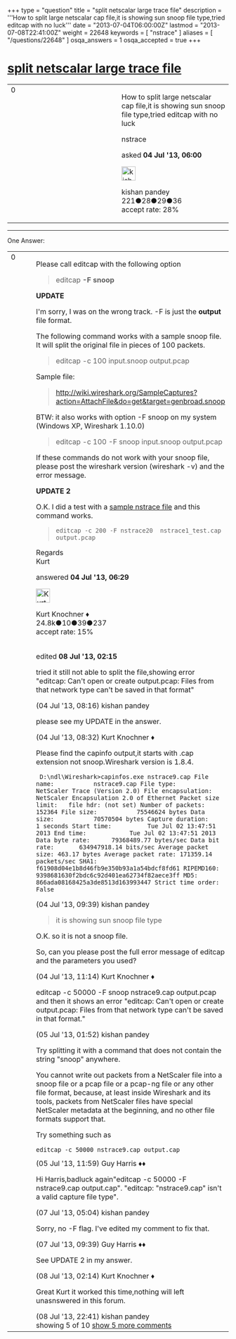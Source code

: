 +++
type = "question"
title = "split netscalar large trace file"
description = '''How to split large netscalar cap file,it is showing sun snoop file type,tried editcap with no luck'''
date = "2013-07-04T06:00:00Z"
lastmod = "2013-07-08T22:41:00Z"
weight = 22648
keywords = [ "nstrace" ]
aliases = [ "/questions/22648" ]
osqa_answers = 1
osqa_accepted = true
+++

<div class="headNormal">

# [split netscalar large trace file](/questions/22648/split-netscalar-large-trace-file)

</div>

<div id="main-body">

<div id="askform">

<table id="question-table" style="width:100%;"><colgroup><col style="width: 50%" /><col style="width: 50%" /></colgroup><tbody><tr class="odd"><td style="width: 30px; vertical-align: top"><div class="vote-buttons"><span id="post-22648-upvote" class="ajax-command post-vote up" rel="nofollow" title="I like this post (click again to cancel)"> </span><div id="post-22648-score" class="post-score" title="current number of votes">0</div><span id="post-22648-downvote" class="ajax-command post-vote down" rel="nofollow" title="I dont like this post (click again to cancel)"> </span> <span id="favorite-mark" class="ajax-command favorite-mark" rel="nofollow" title="mark/unmark this question as favorite (click again to cancel)"> </span><div id="favorite-count" class="favorite-count"></div></div></td><td><div id="item-right"><div class="question-body"><p>How to split large netscalar cap file,it is showing sun snoop file type,tried editcap with no luck</p></div><div id="question-tags" class="tags-container tags"><span class="post-tag tag-link-nstrace" rel="tag" title="see questions tagged &#39;nstrace&#39;">nstrace</span></div><div id="question-controls" class="post-controls"></div><div class="post-update-info-container"><div class="post-update-info post-update-info-user"><p>asked <strong>04 Jul '13, 06:00</strong></p><img src="https://secure.gravatar.com/avatar/6f9cdab5081b4272d1abf703a2689372?s=32&amp;d=identicon&amp;r=g" class="gravatar" width="32" height="32" alt="kishan%20pandey&#39;s gravatar image" /><p><span>kishan pandey</span><br />
<span class="score" title="221 reputation points">221</span><span title="28 badges"><span class="badge1">●</span><span class="badgecount">28</span></span><span title="29 badges"><span class="silver">●</span><span class="badgecount">29</span></span><span title="36 badges"><span class="bronze">●</span><span class="badgecount">36</span></span><br />
<span class="accept_rate" title="Rate of the user&#39;s accepted answers">accept rate:</span> <span title="kishan pandey has 2 accepted answers">28%</span></p></div></div><div id="comments-container-22648" class="comments-container"></div><div id="comment-tools-22648" class="comment-tools"></div><div class="clear"></div><div id="comment-22648-form-container" class="comment-form-container"></div><div class="clear"></div></div></td></tr></tbody></table>

------------------------------------------------------------------------

<div class="tabBar">

<span id="sort-top"></span>

<div class="headQuestions">

One Answer:

</div>

</div>

<span id="22650"></span>

<div id="answer-container-22650" class="answer accepted-answer">

<table style="width:100%;"><colgroup><col style="width: 50%" /><col style="width: 50%" /></colgroup><tbody><tr class="odd"><td style="width: 30px; vertical-align: top"><div class="vote-buttons"><span id="post-22650-upvote" class="ajax-command post-vote up" rel="nofollow" title="I like this post (click again to cancel)"> </span><div id="post-22650-score" class="post-score" title="current number of votes">0</div><span id="post-22650-downvote" class="ajax-command post-vote down" rel="nofollow" title="I dont like this post (click again to cancel)"> </span> <span class="accept-answer on" rel="nofollow" title="kishan pandey has selected this answer as the correct answer"> </span></div></td><td><div class="item-right"><div class="answer-body"><p>Please call editcap with the following option</p><blockquote><p>editcap <strong>-F snoop</strong></p></blockquote><p><strong>UPDATE</strong></p><p>I'm sorry, I was on the wrong track. -F is just the <strong>output</strong> file format.</p><p>The following command works with a sample snoop file. It will split the original file in pieces of 100 packets.</p><blockquote><p>editcap -c 100 input.snoop output.pcap</p></blockquote><p>Sample file:</p><blockquote><p><a href="http://wiki.wireshark.org/SampleCaptures?action=AttachFile&amp;do=get&amp;target=genbroad.snoop">http://wiki.wireshark.org/SampleCaptures?action=AttachFile&amp;do=get&amp;target=genbroad.snoop</a></p></blockquote><p>BTW: it also works with option -F snoop on my system (Windows XP, Wireshark 1.10.0)</p><blockquote><p>editcap -c 100 -F snoop input.snoop output.pcap</p></blockquote><p>If these commands do not work with your snoop file, please post the wireshark version (wireshark -v) and the error message.</p><p><strong>UPDATE 2</strong></p><p>O.K. I did a test with a <a href="https://bugs.wireshark.org/bugzilla/attachment.cgi?id=8051">sample nstrace file</a> and this command works.</p><blockquote><p><code>editcap -c 200 -F nstrace20  nstrace1_test.cap output.pcap</code><br />
</p></blockquote><p>Regards<br />
Kurt</p></div><div class="answer-controls post-controls"></div><div class="post-update-info-container"><div class="post-update-info post-update-info-user"><p>answered <strong>04 Jul '13, 06:29</strong></p><img src="https://secure.gravatar.com/avatar/23b7bf5b13bc2c98b2e8aa9869ca5d75?s=32&amp;d=identicon&amp;r=g" class="gravatar" width="32" height="32" alt="Kurt%20Knochner&#39;s gravatar image" /><p><span>Kurt Knochner ♦</span><br />
<span class="score" title="24767 reputation points"><span>24.8k</span></span><span title="10 badges"><span class="badge1">●</span><span class="badgecount">10</span></span><span title="39 badges"><span class="silver">●</span><span class="badgecount">39</span></span><span title="237 badges"><span class="bronze">●</span><span class="badgecount">237</span></span><br />
<span class="accept_rate" title="Rate of the user&#39;s accepted answers">accept rate:</span> <span title="Kurt Knochner has 344 accepted answers">15%</span> </br></br></p></div><div class="post-update-info post-update-info-edited"><p><span> edited <strong>08 Jul '13, 02:15</strong> </span></p></div></div><div id="comments-container-22650" class="comments-container"><span id="22660"></span><div id="comment-22660" class="comment"><div id="post-22660-score" class="comment-score"></div><div class="comment-text"><p>tried it still not able to split the file,showing error "editcap: Can't open or create output.pcap: Files from that network type can't be saved in that format"</p></div><div id="comment-22660-info" class="comment-info"><span class="comment-age">(04 Jul '13, 08:16)</span> <span class="comment-user userinfo">kishan pandey</span></div></div><span id="22661"></span><div id="comment-22661" class="comment"><div id="post-22661-score" class="comment-score"></div><div class="comment-text"><p>please see my UPDATE in the answer.</p></div><div id="comment-22661-info" class="comment-info"><span class="comment-age">(04 Jul '13, 08:32)</span> <span class="comment-user userinfo">Kurt Knochner ♦</span></div></div><span id="22663"></span><div id="comment-22663" class="comment"><div id="post-22663-score" class="comment-score"></div><div class="comment-text"><p>Please find the capinfo output,it starts with .cap extension not snoop.Wireshark version is 1.8.4.</p><p><code> D:\ndl\Wireshark&gt;capinfos.exe nstrace9.cap File name:           nstrace9.cap File type:           NetScaler Trace (Version 2.0) File encapsulation:  NetScaler Encapsulation 2.0 of Ethernet Packet size limit:   file hdr: (not set) Number of packets:   152364 File size:           75546624 bytes Data size:           70570504 bytes Capture duration:    1 seconds Start time:          Tue Jul 02 13:47:51 2013 End time:            Tue Jul 02 13:47:51 2013 Data byte rate:      79368489.77 bytes/sec Data bit rate:       634947918.14 bits/sec Average packet size: 463.17 bytes Average packet rate: 171359.14 packets/sec SHA1:                f61908d04e1b8d46fb9e350b93a1a54bdcf8fd61 RIPEMD160:           9398681630f2bdc6c92d401ea62734f82aece3ff MD5:                 866ada08168425a3de8513d163993447 Strict time order:   False</code></p></div><div id="comment-22663-info" class="comment-info"><span class="comment-age">(04 Jul '13, 09:39)</span> <span class="comment-user userinfo">kishan pandey</span></div></div><span id="22666"></span><div id="comment-22666" class="comment"><div id="post-22666-score" class="comment-score"></div><div class="comment-text"><blockquote><p>it is showing sun snoop file type</p></blockquote><p>O.K. so it is not a snoop file.</p><p>So, can you please post the full error message of editcap and the parameters you used?</p></div><div id="comment-22666-info" class="comment-info"><span class="comment-age">(04 Jul '13, 11:14)</span> <span class="comment-user userinfo">Kurt Knochner ♦</span></div></div><span id="22686"></span><div id="comment-22686" class="comment"><div id="post-22686-score" class="comment-score"></div><div class="comment-text"><p>editcap -c 50000 -F snoop nstrace9.cap output.pcap and then it shows an error "editcap: Can't open or create output.pcap: Files from that network type can't be saved in that format."</p></div><div id="comment-22686-info" class="comment-info"><span class="comment-age">(05 Jul '13, 01:52)</span> <span class="comment-user userinfo">kishan pandey</span></div></div><span id="22693"></span><div id="comment-22693" class="comment not_top_scorer"><div id="post-22693-score" class="comment-score"></div><div class="comment-text"><p>Try splitting it with a command that does not contain the string "snoop" anywhere.</p><p>You cannot write out packets from a NetScaler file into a snoop file or a pcap file or a pcap-ng file or any other file format, because, at least inside Wireshark and its tools, packets from NetScaler files have special NetScaler metadata at the beginning, and no other file formats support that.</p><p>Try something such as</p><pre><code>editcap -c 50000 nstrace9.cap output.cap</code></pre></div><div id="comment-22693-info" class="comment-info"><span class="comment-age">(05 Jul '13, 11:59)</span> <span class="comment-user userinfo">Guy Harris ♦♦</span></div></div><span id="22701"></span><div id="comment-22701" class="comment not_top_scorer"><div id="post-22701-score" class="comment-score"></div><div class="comment-text"><p>Hi Harris,badluck again"editcap -c 50000 -F nstrace9.cap output.cap". "editcap: "nstrace9.cap" isn't a valid capture file type".</p></div><div id="comment-22701-info" class="comment-info"><span class="comment-age">(07 Jul '13, 05:04)</span> <span class="comment-user userinfo">kishan pandey</span></div></div><span id="22702"></span><div id="comment-22702" class="comment not_top_scorer"><div id="post-22702-score" class="comment-score"></div><div class="comment-text"><p>Sorry, no -F flag. I've edited my comment to fix that.</p></div><div id="comment-22702-info" class="comment-info"><span class="comment-age">(07 Jul '13, 09:39)</span> <span class="comment-user userinfo">Guy Harris ♦♦</span></div></div><span id="22713"></span><div id="comment-22713" class="comment not_top_scorer"><div id="post-22713-score" class="comment-score"></div><div class="comment-text"><p>See UPDATE 2 in my answer.</p></div><div id="comment-22713-info" class="comment-info"><span class="comment-age">(08 Jul '13, 02:14)</span> <span class="comment-user userinfo">Kurt Knochner ♦</span></div></div><span id="22747"></span><div id="comment-22747" class="comment not_top_scorer"><div id="post-22747-score" class="comment-score"></div><div class="comment-text"><p>Great Kurt it worked this time,nothing will left unasnswered in this forum.</p></div><div id="comment-22747-info" class="comment-info"><span class="comment-age">(08 Jul '13, 22:41)</span> <span class="comment-user userinfo">kishan pandey</span></div></div></div><div id="comment-tools-22650" class="comment-tools"><span class="comments-showing"> showing 5 of 10 </span> <a href="#" class="show-all-comments-link">show 5 more comments</a></div><div class="clear"></div><div id="comment-22650-form-container" class="comment-form-container"></div><div class="clear"></div></div></td></tr></tbody></table>

</div>

<div class="paginator-container-left">

</div>

</div>

</div>

